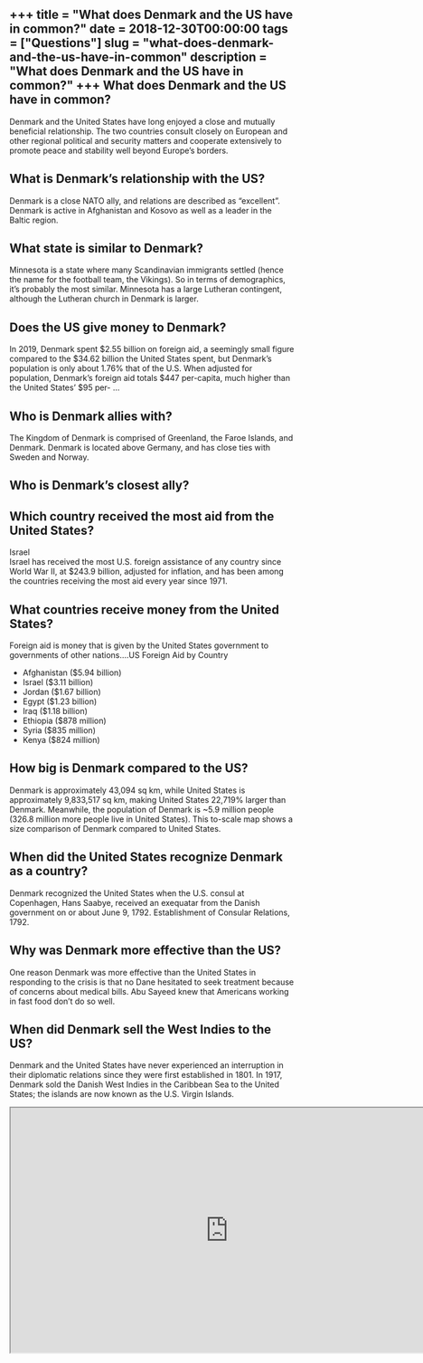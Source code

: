 +++
title = "What does Denmark and the US have in common?"
date = 2018-12-30T00:00:00
tags = ["Questions"]
slug = "what-does-denmark-and-the-us-have-in-common"
description = "What does Denmark and the US have in common?"
+++
What does Denmark and the US have in common?
--------------------------------------------

Denmark and the United States have long enjoyed a close and mutually beneficial relationship. The two countries consult closely on European and other regional political and security matters and cooperate extensively to promote peace and stability well beyond Europe’s borders.

What is Denmark’s relationship with the US?
-------------------------------------------

Denmark is a close NATO ally, and relations are described as “excellent”. Denmark is active in Afghanistan and Kosovo as well as a leader in the Baltic region.

What state is similar to Denmark?
---------------------------------

Minnesota is a state where many Scandinavian immigrants settled (hence the name for the football team, the Vikings). So in terms of demographics, it’s probably the most similar. Minnesota has a large Lutheran contingent, although the Lutheran church in Denmark is larger.

Does the US give money to Denmark?
----------------------------------

In 2019, Denmark spent $2.55 billion on foreign aid, a seemingly small figure compared to the $34.62 billion the United States spent, but Denmark’s population is only about 1.76% that of the U.S. When adjusted for population, Denmark’s foreign aid totals $447 per-capita, much higher than the United States’ $95 per- …

Who is Denmark allies with?
---------------------------

The Kingdom of Denmark is comprised of Greenland, the Faroe Islands, and Denmark. Denmark is located above Germany, and has close ties with Sweden and Norway.

Who is Denmark’s closest ally?
------------------------------

Which country received the most aid from the United States?
-----------------------------------------------------------

Israel  
Israel has received the most U.S. foreign assistance of any country since World War II, at $243.9 billion, adjusted for inflation, and has been among the countries receiving the most aid every year since 1971.

What countries receive money from the United States?
----------------------------------------------------

Foreign aid is money that is given by the United States government to governments of other nations….US Foreign Aid by Country

- Afghanistan ($5.94 billion)
- Israel ($3.11 billion)
- Jordan ($1.67 billion)
- Egypt ($1.23 billion)
- Iraq ($1.18 billion)
- Ethiopia ($878 million)
- Syria ($835 million)
- Kenya ($824 million)

How big is Denmark compared to the US?
--------------------------------------

Denmark is approximately 43,094 sq km, while United States is approximately 9,833,517 sq km, making United States 22,719% larger than Denmark. Meanwhile, the population of Denmark is ~5.9 million people (326.8 million more people live in United States). This to-scale map shows a size comparison of Denmark compared to United States.

When did the United States recognize Denmark as a country?
----------------------------------------------------------

Denmark recognized the United States when the U.S. consul at Copenhagen, Hans Saabye, received an exequatar from the Danish government on or about June 9, 1792. Establishment of Consular Relations, 1792.

Why was Denmark more effective than the US?
-------------------------------------------

One reason Denmark was more effective than the United States in responding to the crisis is that no Dane hesitated to seek treatment because of concerns about medical bills. Abu Sayeed knew that Americans working in fast food don’t do so well.

When did Denmark sell the West Indies to the US?
------------------------------------------------

Denmark and the United States have never experienced an interruption in their diplomatic relations since they were first established in 1801. In 1917, Denmark sold the Danish West Indies in the Caribbean Sea to the United States; the islands are now known as the U.S. Virgin Islands.

<iframe allow="accelerometer; autoplay; clipboard-write; encrypted-media; gyroscope; picture-in-picture" allowfullscreen="" class="__youtube_prefs__  epyt-is-override  no-lazyload" data-no-lazy="1" data-origheight="433" data-origwidth="770" data-skipgform_ajax_framebjll="" height="433" id="_ytid_88272" loading="lazy" src="https://www.youtube.com/embed/I4aUhzGWaag?enablejsapi=1&autoplay=0&cc_load_policy=0&cc_lang_pref=&iv_load_policy=1&loop=0&modestbranding=0&rel=1&fs=1&playsinline=0&autohide=2&theme=dark&color=red&controls=1&" title="YouTube player" width="770"></iframe>